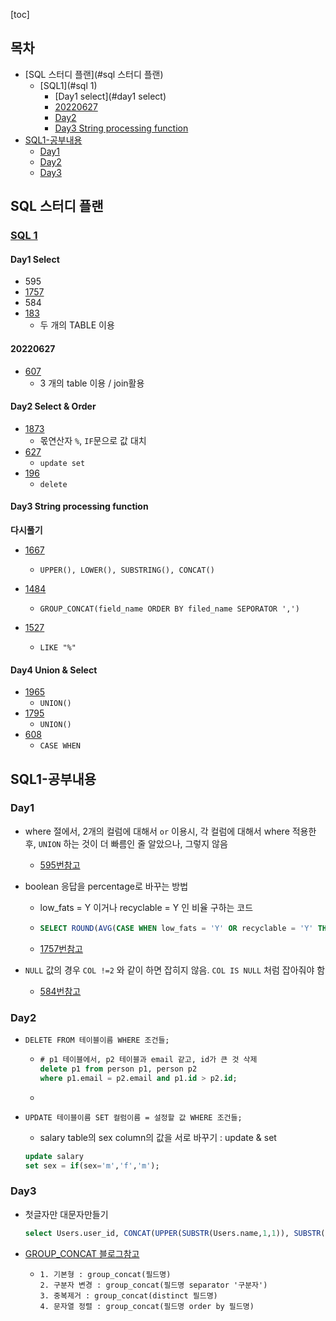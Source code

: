 [toc]

## 목차

+ [SQL 스터디 플랜](#sql 스터디 플랜)
  + [SQL1](#sql 1)
    + [Day1 select](#day1 select)
    + [20220627](#20220627)
    + [Day2](#Day2-Select-&-Order)
    + [Day3 String processing function](#day3-string-processing-function)
+ [SQL1-공부내용](#sql1-공부내용)
  + [Day1](#Day1)
  + [Day2](#Day2)
  + [Day3](#day3)








## SQL 스터디 플랜

### [SQL 1](https://leetcode.com/study-plan/sql/?progress=sa467n3)

#### Day1 Select

+ 595
+ [1757](https://leetcode.com/problems/recyclable-and-low-fat-products/)
+ 584
+ [183](https://leetcode.com/problems/customers-who-never-order/)
  + 두 개의 TABLE 이용



#### 20220627

+ [607](https://leetcode.com/problems/sales-person/)
  + 3 개의 table 이용 / join활용



#### Day2 Select & Order

+ [1873](https://leetcode.com/problems/calculate-special-bonus/)
  + 몫연산자 `%`, `IF`문으로 값 대치
+ [627](https://leetcode.com/problems/swap-salary/)
  + `update set`
+ [196](https://leetcode.com/problems/delete-duplicate-emails/)
  + `delete`





#### Day3 String processing function

**다시풀기**

+ [1667](https://leetcode.com/problems/fix-names-in-a-table/)
  + `UPPER(), LOWER(), SUBSTRING(), CONCAT()`
+ [1484](https://leetcode.com/problems/group-sold-products-by-the-date/)
  + `GROUP_CONCAT(field_name ORDER BY filed_name SEPORATOR ',')`

+ [1527](https://leetcode.com/problems/patients-with-a-condition/)
  + `LIKE "%"` 



#### Day4 Union & Select

+ [1965](https://leetcode.com/problems/employees-with-missing-information/)
  + `UNION()`
+ [1795](https://leetcode.com/problems/rearrange-products-table/)
  + `UNION()`
+ [608](https://leetcode.com/problems/tree-node/)
  + `CASE WHEN`






## SQL1-공부내용

### Day1

+ where 절에서, 2개의 컬럼에 대해서 `or` 이용시, 각 컬럼에 대해서 where 적용한 후, `UNION` 하는 것이 더 빠름인 줄 알았으나, 그렇지 않음

  + [595번참고](https://leetcode.com/problems/big-countries/discuss/103561/Union-and-OR-and-the-Explanation)

+ boolean 응답을 percentage로 바꾸는 방법

  + low_fats = Y 이거나 recyclable = Y 인 비율 구하는 코드

  + ```sql
    SELECT ROUND(AVG(CASE WHEN low_fats = 'Y' OR recyclable = 'Y' THEN 1 ELSE 0 END),2) AS PERCENTAGE from products
    ```

  + [1757번참고](https://leetcode.com/problems/recyclable-and-low-fat-products/discuss/1062936/SQL-1-liner-solution-(This-is-a-FB-DE-interview-question))

+ `NULL` 값의 경우 `COL !=2` 와 같이 하면 잡히지 않음. `COL IS NULL` 처럼 잡아줘야 함
  + [584번참고](https://leetcode.com/problems/find-customer-referee/)



### Day2

+ `DELETE FROM 테이블이름 WHERE 조건들;`

  + ```sql
    # p1 테이블에서, p2 테이블과 email 같고, id가 큰 것 삭제
    delete p1 from person p1, person p2
    where p1.email = p2.email and p1.id > p2.id;
    ```

  + 

+ `UPDATE 테이블이름 SET 컬럼이름 = 설정할 값 WHERE 조건들;`

  + salary table의 sex column의 값을 서로 바꾸기 : update & set

  ```sql
  update salary
  set sex = if(sex='m','f','m');
  ```





### Day3

+ 첫글자만 대문자만들기

  ```SQL
  select Users.user_id, CONCAT(UPPER(SUBSTR(Users.name,1,1)), SUBSTR(LOWER(Users.name),2)) name               from Users 
  ```

+ [GROUP_CONCAT 블로그참고](https://fruitdev.tistory.com/16)

  

  + ```
    1. 기본형 : group_concat(필드명)
    2. 구분자 변경 : group_concat(필드명 separator '구분자')
    3. 중복제거 : group_concat(distinct 필드명)
    4. 문자열 정렬 : group_concat(필드명 order by 필드명)
    ```

    
